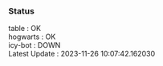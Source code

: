 ### Status


table : OK  
hogwarts : OK  
icy-bot : DOWN  
Latest Update : 2023-11-26 10:07:42.162030
